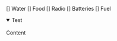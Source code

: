 [] Water
[] Food
[] Radio
[] Batteries
[] Fuel

<details open>
<summary>Test</summary>
<br>
Content
</details>

